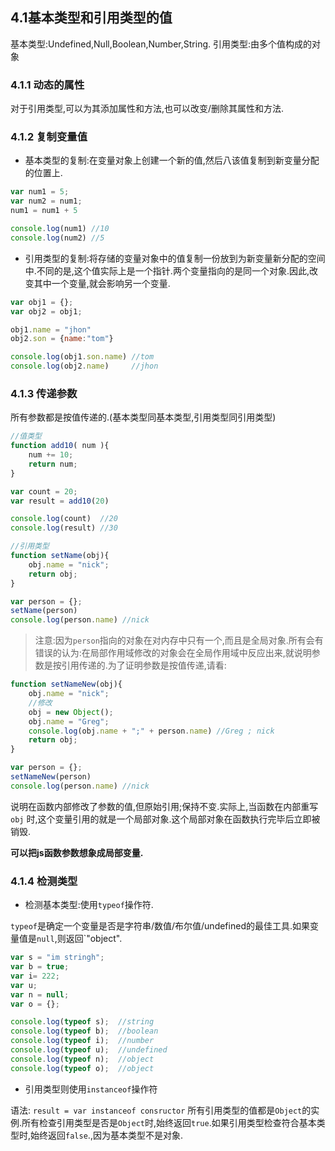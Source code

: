 
## 4.1基本类型和引用类型的值

基本类型:Undefined,Null,Boolean,Number,String.
引用类型:由多个值构成的对象

### 4.1.1 动态的属性

对于引用类型,可以为其添加属性和方法,也可以改变/删除其属性和方法.

### 4.1.2 复制变量值

* 基本类型的复制:在变量对象上创建一个新的值,然后八该值复制到新变量分配的位置上.

```js
var num1 = 5;
var num2 = num1;
num1 = num1 + 5

console.log(num1) //10
console.log(num2) //5
```

* 引用类型的复制:将存储的变量对象中的值复制一份放到为新变量新分配的空间中.不同的是,这个值实际上是一个指针.两个变量指向的是同一个对象.因此,改变其中一个变量,就会影响另一个变量.

```js
var obj1 = {};
var obj2 = obj1;

obj1.name = "jhon"
obj2.son = {name:"tom"}

console.log(obj1.son.name) //tom
console.log(obj2.name)     //jhon
```

### 4.1.3 传递参数

  所有参数都是按值传递的.(基本类型同基本类型,引用类型同引用类型)

```js
//值类型
function add10( num ){
    num += 10;
    return num;
}

var count = 20;
var result = add10(20)

console.log(count)  //20
console.log(result) //30

//引用类型
function setName(obj){
    obj.name = "nick";
    return obj;
}

var person = {};
setName(person)
console.log(person.name) //nick

```

  > 注意:因为`person`指向的对象在对内存中只有一个,而且是全局对象.所有会有错误的认为:在局部作用域修改的对象会在全局作用域中反应出来,就说明参数是按引用传递的.为了证明参数是按值传递,请看:

```js
function setNameNew(obj){
    obj.name = "nick";
    //修改
    obj = new Object();
    obj.name = "Greg";
    console.log(obj.name + ";" + person.name) //Greg ; nick
    return obj;
}

var person = {};
setNameNew(person)
console.log(person.name) //nick
```

说明在函数内部修改了参数的值,但原始引用;保持不变.实际上,当函数在内部重写 `obj`          时,这个变量引用的就是一个局部对象.这个局部对象在函数执行完毕后立即被销毁.

**可以把js函数参数想象成局部变量.**

### 4.1.4 检测类型

* 检测基本类型:使用`typeof`操作符.

`typeof`是确定一个变量是否是字符串/数值/布尔值/undefined的最佳工具.如果变量值是`null`,则返回`"object".

```js
var s = "im stringh";
var b = true;
var i= 222;
var u;
var n = null;
var o = {};

console.log(typeof s);  //string
console.log(typeof b);  //boolean
console.log(typeof i);  //number
console.log(typeof u);  //undefined
console.log(typeof n);  //object
console.log(typeof o);  //object
```

* 引用类型则使用`instanceof`操作符

语法: `result = var instanceof consructor`
所有引用类型的值都是`Object`的实例.所有检查引用类型是否是`Object`时,始终返回`true`.如果引用类型检查符合基本类型时,始终返回`false`.,因为基本类型不是对象.
